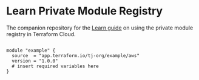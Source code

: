 # Learn Private Module Registry

The companion repository for the [Learn guide](https://learn.hashicorp.com/terraform/modules/private-modules) on using the private module registry in Terraform Cloud.

~~~

module "example" {
  source  = "app.terraform.io/tj-org/example/aws"
  version = "1.0.0"
  # insert required variables here
}

~~~